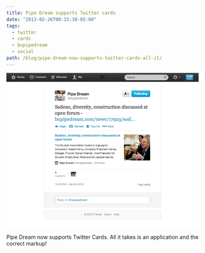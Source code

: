 ```yaml
---
title: Pipe Dream supports Twitter cards
date: "2013-02-26T00:15:38-05:00"
tags:
  - twitter
  - cards
  - bupipedream
  - social
path: /blog/pipe-dream-now-supports-twitter-cards-all-it/
---
```


![Screenshot of a Pipe Dream Twitter card](./pipe-dream-twitter-cards.png)

Pipe Dream now supports Twitter Cards. All it takes is an application and the correct markup!
